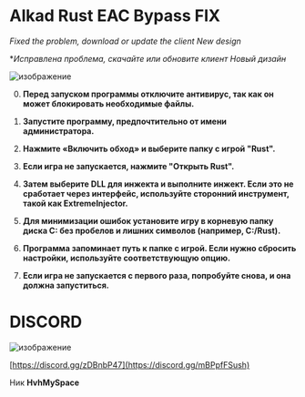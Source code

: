 # Alkad Rust EAC Bypass FIX

*Fixed the problem, download or update the client 
New design*

**Исправлена ​​проблема, скачайте или обновите клиент 
Новый дизайн*

![изображение](https://github.com/user-attachments/assets/33015512-d235-46ac-8956-8338758ce380)

0. **Перед запуском программы отключите антивирус, так как он может блокировать необходимые файлы.**

1. **Запустите программу, предпочтительно от имени администратора.**

2. **Нажмите «Включить обход» и выберите папку с игрой "Rust".**

3. **Если игра не запускается, нажмите "Открыть Rust".**

4. **Затем выберите DLL для инжекта и выполните инжект. Если это не сработает через интерфейс, используйте сторонний инструмент, такой как ExtremeInjector.**

5. **Для минимизации ошибок установите игру в корневую папку диска C: без пробелов и лишних символов (например, C:/Rust).**

6. **Программа запоминает путь к папке с игрой. Если нужно сбросить настройки, используйте соответствующую опцию.**

7. **Если игра не запускается с первого раза, попробуйте снова, и она должна запуститься.**

# DISCORD

![изображение](https://github.com/user-attachments/assets/01c49c89-8129-4aaf-a7c3-fdb6ac43f7f4)

[https://discord.gg/zDBnbP47](https://discord.gg/mBPpfFSush)

Ник **HvhMySpace**
